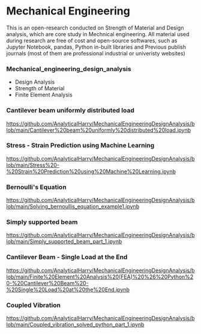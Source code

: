 # Mechanical Engineering

This is an open-research conducted on Strength of Material and Design analysis, which are core study in Mechnical engineering. All material used during research are free of cost and open-source softwares, such as Jupyter Notebook, pandas, Python in-built libraries and Previous publish journals (most of them are professional industrial or univeristy websites)

### Mechanical_engineering_design_analysis

- Design Analysis
- Strength of Material
- Finite Element Analysis

### Cantilever beam uniformly distributed load

https://github.com/AnalyticalHarry/MechanicalEngineeringDesignAnalysis/blob/main/Cantilever%20beam%20uniformly%20distributed%20load.ipynb

### Stress - Strain Prediction using Machine Learning

https://github.com/AnalyticalHarry/MechanicalEngineeringDesignAnalysis/blob/main/Stress%20-%20Strain%20Prediction%20using%20Machine%20Learning.ipynb

### Bernoulli's Equation

https://github.com/AnalyticalHarry/MechanicalEngineeringDesignAnalysis/blob/main/Solving_bernoullis_equation_example1.ipynb

### Simply supported beam

https://github.com/AnalyticalHarry/MechanicalEngineeringDesignAnalysis/blob/main/Simply_supported_beam_part_1.ipynb

###  Cantilever Beam - Single Load at the End

https://github.com/AnalyticalHarry/MechanicalEngineeringDesignAnalysis/blob/main/Finite%20Element%20Analysis%20(FEA)%20%26%20Python%20-%20Cantilever%20Beam%20-%20Single%20Load%20at%20the%20End.ipynb

### Coupled Vibration 

https://github.com/AnalyticalHarry/MechanicalEngineeringDesignAnalysis/blob/main/Coupled_vibration_solved_python_part_1.ipynb


